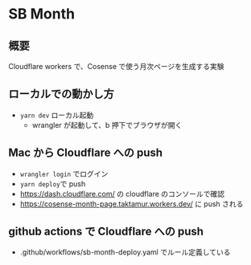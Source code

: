 # SB Month

## 概要

Cloudflare workers で、Cosense で使う月次ページを生成する実験

## ローカルでの動かし方

- `yarn dev` ローカル起動
  - wrangler が起動して、b 押下でブラウザが開く

## Mac から Cloudflare への push

- `wrangler login` でログイン
- `yarn deploy`で push
- https://dash.cloudflare.com/ の cloudflare のコンソールで確認
- https://cosense-month-page.taktamur.workers.dev/ に push される

## github actions で Cloudflare への push

- .github/workflows/sb-month-deploy.yaml でルール定義している
